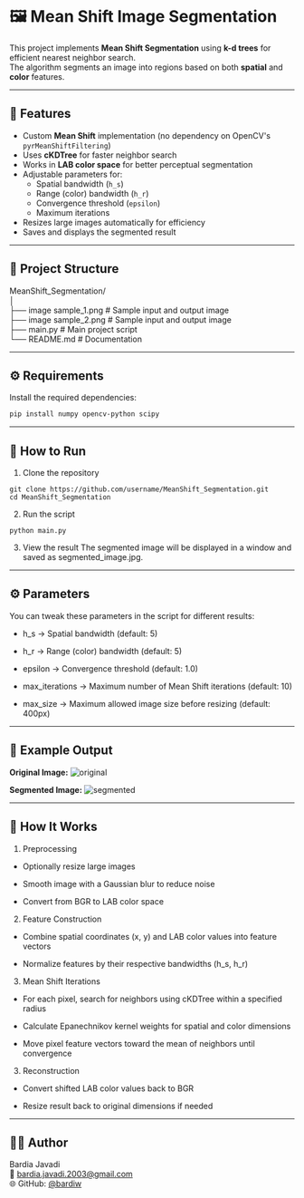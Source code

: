 # 🖼️ Mean Shift Image Segmentation

This project implements **Mean Shift Segmentation** using **k-d trees** for efficient nearest neighbor search.  
The algorithm segments an image into regions based on both **spatial** and **color** features.

---

## 📌 Features
- Custom **Mean Shift** implementation (no dependency on OpenCV's `pyrMeanShiftFiltering`)
- Uses **cKDTree** for faster neighbor search
- Works in **LAB color space** for better perceptual segmentation
- Adjustable parameters for:
  - Spatial bandwidth (`h_s`)
  - Range (color) bandwidth (`h_r`)
  - Convergence threshold (`epsilon`)
  - Maximum iterations
- Resizes large images automatically for efficiency
- Saves and displays the segmented result

---

## 📂 Project Structure  
MeanShift_Segmentation/  
│  
├── image sample_1.png # Sample input and output image  
├── image sample_2.png # Sample input and output image  
├── main.py # Main project script  
└── README.md # Documentation  


---

## ⚙️ Requirements
Install the required dependencies:
```bash
pip install numpy opencv-python scipy
```

---

## 🚀 How to Run
1. Clone the repository

```
git clone https://github.com/username/MeanShift_Segmentation.git
cd MeanShift_Segmentation
```
2. Run the script

```
python main.py
```
3. View the result
The segmented image will be displayed in a window and saved as segmented_image.jpg.

---

## ⚙️ Parameters
You can tweak these parameters in the script for different results:

- h_s → Spatial bandwidth (default: 5)

- h_r → Range (color) bandwidth (default: 5)

- epsilon → Convergence threshold (default: 1.0)

- max_iterations → Maximum number of Mean Shift iterations (default: 10)

- max_size → Maximum allowed image size before resizing (default: 400px)

---

## 📸 Example Output

**Original Image:**
![original](sample_1.jpg)

**Segmented Image:**
![segmented](segmented_image.jpg)


---
## 🧠 How It Works
1. Preprocessing

- Optionally resize large images

- Smooth image with a Gaussian blur to reduce noise

- Convert from BGR to LAB color space

2. Feature Construction

- Combine spatial coordinates (x, y) and LAB color values into feature vectors

- Normalize features by their respective bandwidths (h_s, h_r)

3. Mean Shift Iterations

- For each pixel, search for neighbors using cKDTree within a specified radius

- Calculate Epanechnikov kernel weights for spatial and color dimensions

- Move pixel feature vectors toward the mean of neighbors until convergence

3. Reconstruction

- Convert shifted LAB color values back to BGR

- Resize result back to original dimensions if needed

---
## 👨‍💻 Author
 Bardia Javadi   
  📧 bardia.javadi.2003@gmail.com    
  🌐 GitHub: [@bardiw](https://github.com/bardiw)   
  
